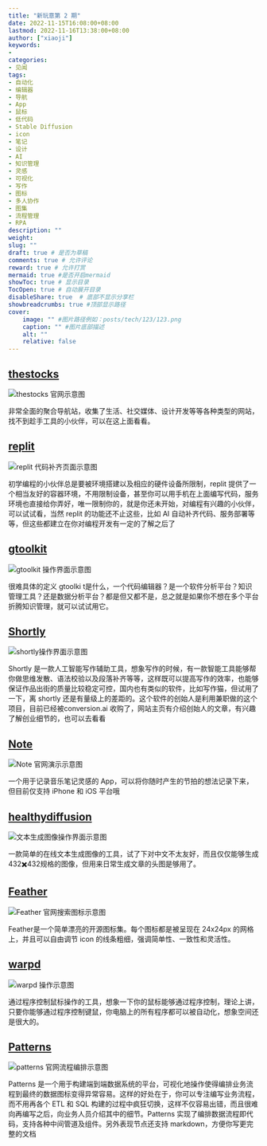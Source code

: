 ```yaml
---
title: "新玩意第 2 期"
date: 2022-11-15T16:08:00+08:00
lastmod: 2022-11-16T13:38:00+08:00
author: ["xiaoji"]
keywords: 
- 
categories: 
- 见闻
tags:
- 自动化
- 编辑器
- 导航
- App
- 鼠标
- 低代码
- Stable Diffusion
- icon
- 笔记
- 设计
- AI
- 知识管理
- 灵感
- 可视化
- 写作
- 图标
- 多人协作
- 图集
- 流程管理
- RPA
description: ""
weight:
slug: ""
draft: true # 是否为草稿
comments: true # 允许评论
reward: true # 允许打赏
mermaid: true #是否开启mermaid
showToc: true # 显示目录
TocOpen: true # 自动展开目录
disableShare: true  # 底部不显示分享栏
showbreadcrumbs: true #顶部显示路径
cover:
    image: "" #图片路径例如：posts/tech/123/123.png
    caption: "" #图片底部描述
    alt: ""
    relative: false
---
```


## [thestocks](https://thestocks.im/)
![thestocks 官网示意图](thestocks%20%E5%AE%98%E7%BD%91%E7%A4%BA%E6%84%8F%E5%9B%BE.png)

非常全面的聚合导航站，收集了生活、社交媒体、设计开发等等各种类型的网站，找不到趁手工具的小伙伴，可以在这上面看看。

## [replit](https://replit.com/)
![replit 代码补齐页面示意图](replit%20%E4%BB%A3%E7%A0%81%E8%A1%A5%E9%BD%90%E9%A1%B5%E9%9D%A2%E7%A4%BA%E6%84%8F%E5%9B%BE.png)

初学编程的小伙伴总是要被环境搭建以及相应的硬件设备所限制，replit 提供了一个相当友好的容器环境，不用限制设备，甚至你可以用手机在上面编写代码，服务环境也直接给你弄好，唯一限制你的，就是你还未开始，对编程有兴趣的小伙伴，可以试试看，当然 replit 的功能还不止这些，比如 AI 自动补齐代码、服务部署等等，但这些都建立在你对编程开发有一定的了解之后了

## [gtoolkit](https://gtoolkit.com/)
![gtoolkit 操作界面示意图](gtoolkit%20%E6%93%8D%E4%BD%9C%E7%95%8C%E9%9D%A2%E7%A4%BA%E6%84%8F%E5%9B%BE.png)

很难具体的定义 gtoolki t是什么，一个代码编辑器？是一个软件分析平台？知识管理工具？还是数据分析平台？都是但又都不是，总之就是如果你不想在多个平台折腾知识管理，就可以试试用它。

## [Shortly](https://www.shortlyai.com/)
![shortly操作界面示意图](shortly%E6%93%8D%E4%BD%9C%E7%95%8C%E9%9D%A2%E7%A4%BA%E6%84%8F%E5%9B%BE.png)

Shortly 是一款人工智能写作辅助工具，想象写作的时候，有一款智能工具能够帮你做思维发散、语法校验以及段落补齐等等，这样既可以提高写作的效率，也能够保证作品出街的质量比较稳定可控，国内也有类似的软件，比如写作猫，但试用了一下，离 shortly 还是有量级上的差距的。这个软件的创始人是利用兼职做的这个项目，目前已经被conversion.ai 收购了，网站主页有介绍创始人的文章，有兴趣了解创业细节的，也可以去看看

## [Note](https://www.ableton.com/en/note/)
![Note 官网演示示意图](Note%20%E5%AE%98%E7%BD%91%E6%BC%94%E7%A4%BA%E7%A4%BA%E6%84%8F%E5%9B%BE.png)

一个用于记录音乐笔记灵感的 App，可以将你随时产生的节拍的想法记录下来，但目前仅支持 iPhone 和 iOS 平台哦

## [healthydiffusion](https://healthydiffusion.com/)
![文本生成图像操作界面示意图](%E6%96%87%E6%9C%AC%E7%94%9F%E6%88%90%E5%9B%BE%E5%83%8F%E6%93%8D%E4%BD%9C%E7%95%8C%E9%9D%A2%E7%A4%BA%E6%84%8F%E5%9B%BE.png)

一款简单的在线文本生成图像的工具，试了下对中文不太友好，而且仅仅能够生成432✖️432规格的图像，但用来日常生成文章的头图是够用了。

## [Feather](https://feathericons.com/)
![Feather 官网搜索图标示意图](Feather%20%E5%AE%98%E7%BD%91%E6%90%9C%E7%B4%A2%E5%9B%BE%E6%A0%87%E7%A4%BA%E6%84%8F%E5%9B%BE.png)

Feather是一个简单漂亮的开源图标集。每个图标都是被呈现在 24x24px 的网格上，并且可以自由调节 icon 的线条粗细，强调简单性、一致性和灵活性。

## [warpd](https://github.com/rvaiya/warpd)
![warpd 操作示意图](warpd%20%E6%93%8D%E4%BD%9C%E7%A4%BA%E6%84%8F%E5%9B%BE.png)

通过程序控制鼠标操作的工具，想象一下你的鼠标能够通过程序控制，理论上讲，只要你能够通过程序控制键鼠，你电脑上的所有程序都可以被自动化，想象空间还是很大的。


## [Patterns](https://www.patterns.app/)
![patterns 官网流程编排示意图](patterns%20%E5%AE%98%E7%BD%91%E6%B5%81%E7%A8%8B%E7%BC%96%E6%8E%92%E7%A4%BA%E6%84%8F%E5%9B%BE.png)

Patterns 是一个用于构建端到端数据系统的平台，可视化地操作使得编排业务流程到最终的数据图标变得异常容易。这样的好处在于，你可以专注编写业务流程，而不用再各个 ETL 和 SQL 构建的过程中疯狂切换，这样不仅容易出错，而且很难向再编写之后，向业务人员介绍其中的细节。Patterns 实现了编排数据流程即代码，支持各种中间管道及组件。另外表现节点还支持 markdown，方便你写更完整的文档

